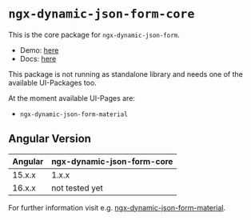 # `ngx-dynamic-json-form-core`

This is the core package for `ngx-dynamic-json-form`.

- Demo: [here](https://digisolu.github.io/ngx-dynamic-json-form/?path=/docs/examples-and-guides-registration-form--documentation)
- Docs: [here](https://digisolu.github.io/ngx-dynamic-json-form/)

This package is not running as standalone library and needs one of the available UI-Packages too.

At the moment available UI-Pages are:

- `ngx-dynamic-json-form-material`

## Angular Version

<table width="100%">
  <thead>
    <tr>
      <th align="left">Angular</th>
      <th align="left">ngx-dynamic-json-form-core</th>
    </tr>
  </thead>
  <tbody>
    <tr>
      <td>15.x.x</td>
      <td>1.x.x</td>
    </tr>
    <tr>
      <td>16.x.x</td>
      <td>not tested yet</td>
    </tr>
  </tbody>
</table>

For further information visit e.g. [ngx-dynamic-json-form-material](https://digisolu.github.io/ngx-dynamic-json-form/).
